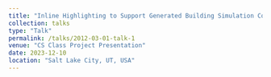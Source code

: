 ```yaml
---
title: "Inline Highlighting to Support Generated Building Simulation Code Debugging"
collection: talks
type: "Talk"
permalink: /talks/2012-03-01-talk-1
venue: "CS Class Project Presentation"
date: 2023-12-10
location: "Salt Lake City, UT, USA"
---
```


